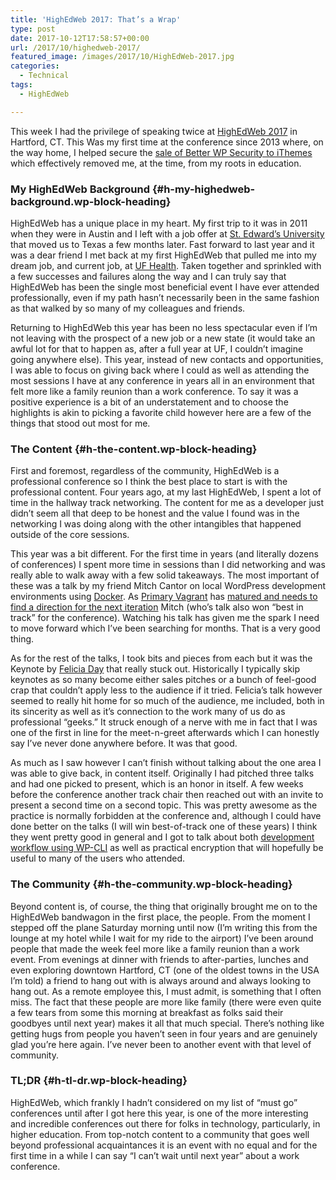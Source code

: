 ```yaml
---
title: 'HighEdWeb 2017: That’s a Wrap'
type: post
date: 2017-10-12T17:58:57+00:00
url: /2017/10/highedweb-2017/
featured_image: /images/2017/10/HighEdWeb-2017.jpg
categories:
  - Technical
tags:
  - HighEdWeb

---
```

This week I had the privilege of speaking twice at [HighEdWeb 2017][1] in Hartford, CT. This Was my first time at the conference since 2013 where, on the way home, I helped secure the [sale of Better WP Security to iThemes][2] which effectively removed me, at the time, from my roots in education.
### My HighEdWeb Background {#h-my-highedweb-background.wp-block-heading}

HighEdWeb has a unique place in my heart. My first trip to it was in 2011 when they were in Austin and I left with a job offer at [St. Edward’s University][3] that moved us to Texas a few months later. Fast forward to last year and it was a dear friend I met back at my first HighEdWeb that pulled me into my dream job, and current job, at [UF Health][4]. Taken together and sprinkled with a few successes and failures along the way and I can truly say that HighEdWeb has been the single most beneficial event I have ever attended professionally, even if my path hasn’t necessarily been in the same fashion as that walked by so many of my colleagues and friends.

Returning to HighEdWeb this year has been no less spectacular even if I’m not leaving with the prospect of a new job or a new state (it would take an awful lot for that to happen as, after a full year at UF, I couldn’t imagine going anywhere else). This year, instead of new contacts and opportunities, I was able to focus on giving back where I could as well as attending the most sessions I have at any conference in years all in an environment that felt more like a family reunion than a work conference. To say it was a positive experience is a bit of an understatement and to choose the highlights is akin to picking a favorite child however here are a few of the things that stood out most for me.

### The Content {#h-the-content.wp-block-heading}

First and foremost, regardless of the community, HighEdWeb is a professional conference so I think the best place to start is with the professional content. Four years ago, at my last HighEdWeb, I spent a lot of time in the hallway track networking. The content for me as a developer just didn’t seem all that deep to be honest and the value I found was in the networking I was doing along with the other intangibles that happened outside of the core sessions.

This year was a bit different. For the first time in years (and literally dozens of conferences) I spent more time in sessions than I did networking and was really able to walk away with a few solid takeaways. The most important of these was a talk by my friend Mitch Cantor on local WordPress development environments using [Docker][5]. As [Primary Vagrant][6] has [matured and needs to find a direction for the next iteration][7] Mitch (who’s talk also won “best in track” for the conference). Watching his talk has given me the spark I need to move forward which I’ve been searching for months. That is a very good thing.

As for the rest of the talks, I took bits and pieces from each but it was the Keynote by [Felicia Day][8] that really stuck out. Historically I typically skip keynotes as so many become either sales pitches or a bunch of feel-good crap that couldn’t apply less to the audience if it tried. Felicia’s talk however seemed to really hit home for so much of the audience, me included, both in its sincerity as well as it’s connection to the work many of us do as professional “geeks.” It struck enough of a nerve with me in fact that I was one of the first in line for the meet-n-greet afterwards which I can honestly say I’ve never done anywhere before. It was that good.

As much as I saw however I can’t finish without talking about the one area I was able to give back, in content itself. Originally I had pitched three talks and had one picked to present, which is an honor in itself. A few weeks before the conference another track chair then reached out with an invite to present a second time on a second topic. This was pretty awesome as the practice is normally forbidden at the conference and, although I could have done better on the talks (I will win best-of-track one of these years) I think they went pretty good in general and I got to talk about both [development workflow using WP-CLI][9] as well as practical encryption that will hopefully be useful to many of the users who attended.

### The Community {#h-the-community.wp-block-heading}

Beyond content is, of course, the thing that originally brought me on to the HighEdWeb bandwagon in the first place, the people. From the moment I stepped off the plane Saturday morning until now (I’m writing this from the lounge at my hotel while I wait for my ride to the airport) I’ve been around people that made the week feel more like a family reunion than a work event. From evenings at dinner with friends to after-parties, lunches and even exploring downtown Hartford, CT (one of the oldest towns in the USA I’m told) a friend to hang out with is always around and always looking to hang out. As a remote employee this, I must admit, is something that I often miss. The fact that these people are more like family (there were even quite a few tears from some this morning at breakfast as folks said their goodbyes until next year) makes it all that much special. There’s nothing like getting hugs from people you haven’t seen in four years and are genuinely glad you’re here again. I’ve never been to another event with that level of community.

### TL;DR {#h-tl-dr.wp-block-heading}

HighEdWeb, which frankly I hadn’t considered on my list of “must go” conferences until after I got here this year, is one of the more interesting and incredible conferences out there for folks in technology, particularly, in higher education. From top-notch content to a community that goes well beyond professional acquaintances it is an event with no&nbsp;equal and for the first time in a while I can say “I can’t wait until next year” about a work conference.

 [1]: https://2017.highedweb.org
 [2]: https://wptavern.com/ithemes-acquires-better-wp-security-plugin-and-hires-wordpress-security-expert-chris-wiegman
 [3]: https://www.stedwards.edu
 [4]: https://ufhealth.org
 [5]: https://www.docker.com
 [6]: https://github.com/ChrisWiegman/primary-vagrant
 [7]: https://wptavern.com/primary-vagrant-4-0-updated-to-use-php-7-1-introduces-a-site-generator
 [8]: http://www.imdb.com/name/nm1260407/
 [9]: https://slides.chriswiegman.com/hweb17dpa7/